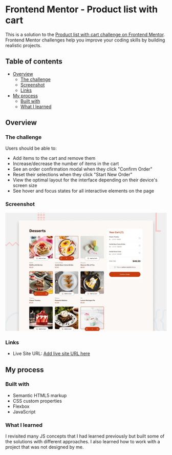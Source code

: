 # Frontend Mentor - Product list with cart

This is a solution to the [Product list with cart challenge on Frontend Mentor](https://www.frontendmentor.io/challenges/product-list-with-cart-5MmqLVAp_d). Frontend Mentor challenges help you improve your coding skills by building realistic projects. 

## Table of contents

- [Overview](#overview)
  - [The challenge](#the-challenge)
  - [Screenshot](#screenshot)
  - [Links](#links)
- [My process](#my-process)
  - [Built with](#built-with)
  - [What I learned](#what-i-learned)

## Overview

### The challenge

Users should be able to:

- Add items to the cart and remove them
- Increase/decrease the number of items in the cart
- See an order confirmation modal when they click "Confirm Order"
- Reset their selections when they click "Start New Order"
- View the optimal layout for the interface depending on their device's screen size
- See hover and focus states for all interactive elements on the page

### Screenshot

![Design preview for the Product list with cart coding challenge](./preview.jpg)

### Links

- Live Site URL: [Add live site URL here](https://biancassantos.github.io/product-list-with-cart/)

## My process

### Built with

- Semantic HTML5 markup
- CSS custom properties
- Flexbox
- JavaScript

### What I learned
I revisited many JS concepts that I had learned previously but built some of the solutions with different approaches. I also learned how to work with a project that was not designed by me.